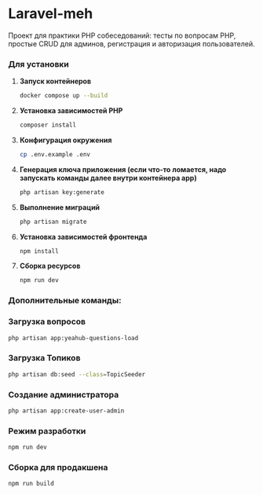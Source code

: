 # Laravel-meh

Проект для практики PHP собеседований: тесты по вопросам PHP, простые CRUD для админов, регистрация и авторизация пользователей.


### Для установки

1. **Запуск контейнеров**
   ```bash
   docker compose up --build
   ```

2. **Установка зависимостей PHP**
   ```bash
   composer install
   ```

3. **Конфигурация окружения**
   ```bash
   cp .env.example .env
   ```

4. **Генерация ключа приложения (если что-то ломается, надо запускать команды далее внутри контейнера app)**
   ```bash
   php artisan key:generate
   ```

5. **Выполнение миграций**
   ```bash
   php artisan migrate
   ```

6. **Установка зависимостей фронтенда**
   ```bash
   npm install
   ```

7. **Сборка ресурсов**
   ```bash
   npm run dev
   ```

### Дополнительные команды:

### Загрузка вопросов
```bash
php artisan app:yeahub-questions-load
```
### Загрузка Топиков
```bash
php artisan db:seed --class=TopicSeeder
```

### Создание администратора
```bash
php artisan app:create-user-admin
```


### Режим разработки
```bash
npm run dev
```

### Сборка для продакшена
```bash
npm run build
```





